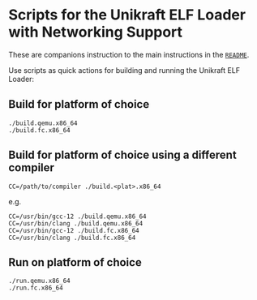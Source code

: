 # Scripts for the Unikraft ELF Loader with Networking Support

These are companions instruction to the main instructions in the [`README`](README.md).

Use scripts as quick actions for building and running the Unikraft ELF Loader:

## Build for platform of choice

```console
./build.qemu.x86_64
./build.fc.x86_64
```

## Build for platform of choice using a different compiler

```console
CC=/path/to/compiler ./build.<plat>.x86_64
```

e.g.

```console
CC=/usr/bin/gcc-12 ./build.qemu.x86_64
CC=/usr/bin/clang ./build.qemu.x86_64
CC=/usr/bin/gcc-12 ./build.fc.x86_64
CC=/usr/bin/clang ./build.fc.x86_64
```

## Run on platform of choice

```console
./run.qemu.x86_64
./run.fc.x86_64
```
